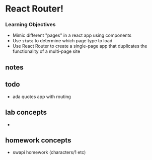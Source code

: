 # React Router!

### Learning Objectives

- Mimic different "pages" in a react app using components
- Use `state` to determine which page type to load
- Use React Router to create a single-page app that duplicates the functionality of a multi-page site


## notes

## todo

- ada quotes app with routing

## lab concepts
- 

## homework concepts

- swapi homework (characters/1 etc)